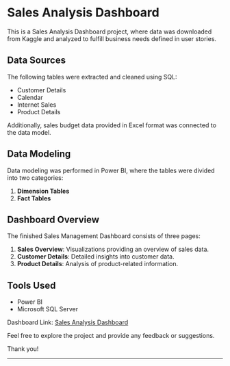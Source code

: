 # Sales Analysis Dashboard

This is a Sales Analysis Dashboard project, where data was downloaded from Kaggle and analyzed to fulfill business needs defined in user stories.

## Data Sources
The following tables were extracted and cleaned using SQL:
- Customer Details
- Calendar
- Internet Sales
- Product Details

Additionally, sales budget data provided in Excel format was connected to the data model.

## Data Modeling
Data modeling was performed in Power BI, where the tables were divided into two categories: 
1. **Dimension Tables**
2. **Fact Tables**

## Dashboard Overview
The finished Sales Management Dashboard consists of three pages:
1. **Sales Overview**: Visualizations providing an overview of sales data.
2. **Customer Details**: Detailed insights into customer data.
3. **Product Details**: Analysis of product-related information.

## Tools Used
- Power BI
- Microsoft SQL Server

Dashboard Link:
[Sales Analysis Dashboard](https://app.powerbi.com/view?r=eyJrIjoiOWYwYmNlMzUtMzJjZS00NjJkLWIwYWQtYzA4ZWFkM2JkNjc3IiwidCI6Ijk3MDc4Mzg4LTdhNTctNGJlZS05YTljLTljOTA1MTNkNGY3OCJ9)

Feel free to explore the project and provide any feedback or suggestions. 

Thank you!

---
